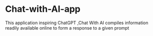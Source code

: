 # Chat-with-AI-app
  This application inspiring ChatGPT ,Chat With AI  compiles information readily available online to form a response to a given prompt
